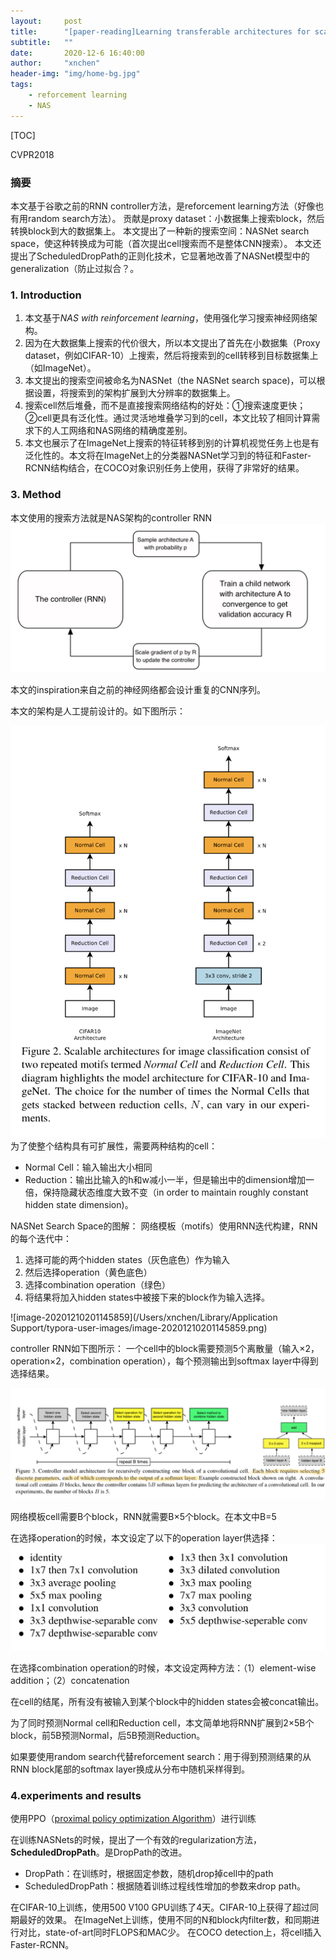 ```yaml
---
layout:     post
title:      "[paper-reading]Learning transferable architectures for scalable image recognition"
subtitle:   ""
date:       2020-12-6 16:40:00
author:     "xnchen"
header-img: "img/home-bg.jpg"
tags:
    - reforcement learning
    - NAS
---
```


[TOC]

CVPR2018

### 摘要

本文基于谷歌之前的RNN controller方法，是reforcement learning方法（好像也有用random search方法）。
贡献是proxy dataset：小数据集上搜索block，然后转换block到大的数据集上。
本文提出了一种新的搜索空间：NASNet search space，使这种转换成为可能（首次提出cell搜索而不是整体CNN搜索）。
本文还提出了ScheduledDropPath的正则化技术，它显著地改善了NASNet模型中的generalization（防止过拟合？。

### 1. Introduction

1. 本文基于*NAS with reinforcement learning*，使用强化学习搜索神经网络架构。
2. 因为在大数据集上搜索的代价很大，所以本文提出了首先在小数据集（Proxy dataset，例如CIFAR-10）上搜索，然后将搜索到的cell转移到目标数据集上（如ImageNet）。
3. 本文提出的搜索空间被命名为NASNet（the NASNet search space)，可以根据设置，将搜索到的架构扩展到大分辨率的数据集上。
3. 搜索cell然后堆叠，而不是直接搜索网络结构的好处：①搜索速度更快；②cell更具有泛化性。通过灵活地堆叠学习到的cell，本文比较了相同计算需求下的人工网络和NAS网络的精确度差别。
4. 本文也展示了在ImageNet上搜索的特征转移到别的计算机视觉任务上也是有泛化性的。本文将在ImageNet上的分类器NASNet学习到的特征和Faster-RCNN结构结合，在COCO对象识别任务上使用，获得了非常好的结果。

### 3. Method

本文使用的搜索方法就是NAS架构的controller RNN
![61e4a5d62dd43864d73f71670eae2283.jpeg](https://raw.githubusercontent.com/Kyokoning/Kyokoning.github.io/main/img/paper-cut/20201210195255.png)

本文的inspiration来自之前的神经网络都会设计重复的CNN序列。

本文的架构是人工提前设计的。如下图所示：


![0146ac571e1c4e8eb9890b3767f04be6.png](https://raw.githubusercontent.com/Kyokoning/Kyokoning.github.io/main/img/paper-cut/20201210195429.png)
为了使整个结构具有可扩展性，需要两种结构的cell：

- Normal Cell：输入输出大小相同
- Reduction：输出比输入的h和w减小一半，但是输出中的dimension增加一倍，保持隐藏状态维度大致不变（in order to maintain roughly constant hidden state dimension)。

NASNet Search Space的图解：
网络模板（motifs）使用RNN迭代构建，RNN的每个迭代中：
1. 选择可能的两个hidden states（灰色底色）作为输入
2. 然后选择operation（黄色底色）
3. 选择combination operation（绿色）
4. 将结果将加入hidden states中被接下来的block作为输入选择。

![image-20201210201145859](/Users/xnchen/Library/Application Support/typora-user-images/image-20201210201145859.png)

controller RNN如下图所示：
一个cell中的block需要预测5个离散量（输入×2，operation×2，combination operation），每个预测输出到softmax layer中得到选择结果。

![image-20201210201210178](https://raw.githubusercontent.com/Kyokoning/image-bed/dev/img/blog-img/image-20201210201210178.png)

网络模板cell需要B个block，RNN就需要B×5个block。在本文中B=5

在选择operation的时候，本文设定了以下的operation layer供选择：
![c5c1fcf708734eaecf8bde41b1386ac5.png](https://raw.githubusercontent.com/Kyokoning/image-bed/dev/img/blog-img/20201210200912.png)

在选择combination operation的时候，本文设定两种方法：（1）element-wise addition；（2）concatenation

在cell的结尾，所有没有被输入到某个block中的hidden states会被concat输出。

为了同时预测Normal cell和Reduction cell，本文简单地将RNN扩展到2×5B个block，前5B预测Normal，后5B预测Reduction。

如果要使用random search代替reforcement search：用于得到预测结果的从RNN block尾部的softmax layer换成从分布中随机采样得到。

### 4.experiments and results

使用PPO（[proximal policy optimization Algorithm](https://app.yinxiang.com/shard/s50/nl/12523011/524adc8f-89f2-4acb-93c2-0db752327fc1/)）进行训练

在训练NASNets的时候，提出了一个有效的regularization方法，**ScheduledDropPath**。是DropPath的改进。

- DropPath：在训练时，根据固定参数，随机drop掉cell中的path
- ScheduledDropPath：根据随着训练过程线性增加的参数来drop path。


在CIFAR-10上训练，使用500 V100 GPU训练了4天。CIFAR-10上获得了超过同期最好的效果。
在ImageNet上训练，使用不同的N和block内filter数，和同期进行对比，state-of-art同时FLOPS和MAC少。
在COCO detection上，将cell插入Faster-RCNN。